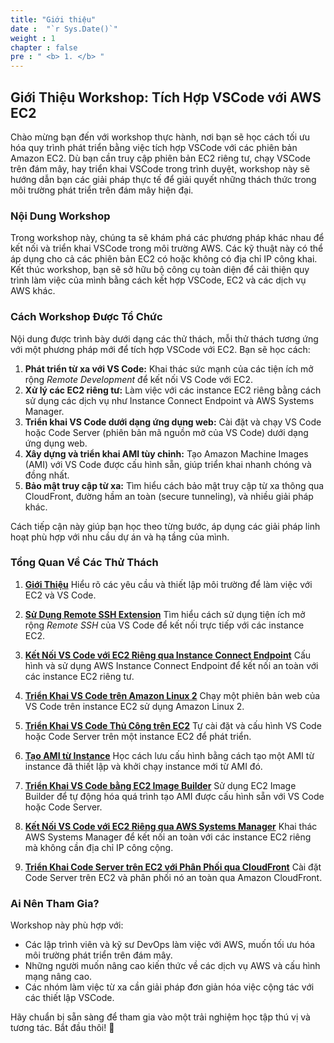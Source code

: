 ```yaml
---
title: "Giới thiệu"
date :  "`r Sys.Date()`" 
weight : 1 
chapter : false
pre : " <b> 1. </b> "
---
```


## Giới Thiệu Workshop: Tích Hợp VSCode với AWS EC2  

Chào mừng bạn đến với workshop thực hành, nơi bạn sẽ học cách tối ưu hóa quy trình phát triển bằng việc tích hợp VSCode với các phiên bản Amazon EC2. Dù bạn cần truy cập phiên bản EC2 riêng tư, chạy VSCode trên đám mây, hay triển khai VSCode trong trình duyệt, workshop này sẽ hướng dẫn bạn các giải pháp thực tế để giải quyết những thách thức trong môi trường phát triển trên đám mây hiện đại.  

### Nội Dung Workshop  
Trong workshop này, chúng ta sẽ khám phá các phương pháp khác nhau để kết nối và triển khai VSCode trong môi trường AWS. Các kỹ thuật này có thể áp dụng cho cả các phiên bản EC2 có hoặc không có địa chỉ IP công khai. Kết thúc workshop, bạn sẽ sở hữu bộ công cụ toàn diện để cải thiện quy trình làm việc của mình bằng cách kết hợp VSCode, EC2 và các dịch vụ AWS khác.  

### Cách Workshop Được Tổ Chức  
Nội dung được trình bày dưới dạng các thử thách, mỗi thử thách tương ứng với một phương pháp mới để tích hợp VSCode với EC2. Bạn sẽ học cách:  
1. **Phát triển từ xa với VS Code:** Khai thác sức mạnh của các tiện ích mở rộng *Remote Development* để kết nối VS Code với EC2.  
2. **Xử lý các EC2 riêng tư:** Làm việc với các instance EC2 riêng bằng cách sử dụng các dịch vụ như Instance Connect Endpoint và AWS Systems Manager.  
3. **Triển khai VS Code dưới dạng ứng dụng web:** Cài đặt và chạy VS Code hoặc Code Server (phiên bản mã nguồn mở của VS Code) dưới dạng ứng dụng web.  
4. **Xây dựng và triển khai AMI tùy chỉnh:** Tạo Amazon Machine Images (AMI) với VS Code được cấu hình sẵn, giúp triển khai nhanh chóng và đồng nhất.  
5. **Bảo mật truy cập từ xa:** Tìm hiểu cách bảo mật truy cập từ xa thông qua CloudFront, đường hầm an toàn (secure tunneling), và nhiều giải pháp khác.  


Cách tiếp cận này giúp bạn học theo từng bước, áp dụng các giải pháp linh hoạt phù hợp với nhu cầu dự án và hạ tầng của mình.  

### Tổng Quan Về Các Thử Thách  

1. **[Giới Thiệu](https://thongnguyendt.github.io/Unlocking-Remote-AWS-Development-Using-VS-Code-with-EC2-An-Alternative-to-Cloud9/1.introduction/)** Hiểu rõ các yêu cầu và thiết lập môi trường để làm việc với EC2 và VS Code.

2. **[Sử Dụng Remote SSH Extension](https://thongnguyendt.github.io/Unlocking-Remote-AWS-Development-Using-VS-Code-with-EC2-An-Alternative-to-Cloud9/2.Remote-SSH)** Tìm hiểu cách sử dụng tiện ích mở rộng *Remote SSH* của VS Code để kết nối trực tiếp với các instance EC2.

3. **[Kết Nối VS Code với EC2 Riêng qua Instance Connect Endpoint](https://thongnguyendt.github.io/Unlocking-Remote-AWS-Development-Using-VS-Code-with-EC2-An-Alternative-to-Cloud9/3.ec2_instance_connect/)** Cấu hình và sử dụng AWS Instance Connect Endpoint để kết nối an toàn với các instance EC2 riêng tư.

4. **[Triển Khai VS Code trên Amazon Linux 2](https://thongnguyendt.github.io/Unlocking-Remote-AWS-Development-Using-VS-Code-with-EC2-An-Alternative-to-Cloud9/4.Hosting-VS-Code-on-EC2-from-Amazon-Linux-2)** Chạy một phiên bản web của VS Code trên instance EC2 sử dụng Amazon Linux 2.

5. **[Triển Khai VS Code Thủ Công trên EC2](https://thongnguyendt.github.io/Unlocking-Remote-AWS-Development-Using-VS-Code-with-EC2-An-Alternative-to-Cloud9/5.manually-deploy-vs-code-on-ec2/)** Tự cài đặt và cấu hình VS Code hoặc Code Server trên một instance EC2 để phát triển.

6. **[Tạo AMI từ Instance](https://thongnguyendt.github.io/Unlocking-Remote-AWS-Development-Using-VS-Code-with-EC2-An-Alternative-to-Cloud9/6.create-ami-from-instance-and-run-instance-from-that-ami/)** Học cách lưu cấu hình bằng cách tạo một AMI từ instance đã thiết lập và khởi chạy instance mới từ AMI đó.

7. **[Triển Khai VS Code bằng EC2 Image Builder](https://thongnguyendt.github.io/Unlocking-Remote-AWS-Development-Using-VS-Code-with-EC2-An-Alternative-to-Cloud9/7.host-vscode-from-ami-from-ec2-image-builder/)** Sử dụng EC2 Image Builder để tự động hóa quá trình tạo AMI được cấu hình sẵn với VS Code hoặc Code Server.

8. **[Kết Nối VS Code với EC2 Riêng qua AWS Systems Manager](https://thongnguyendt.github.io/Unlocking-Remote-AWS-Development-Using-VS-Code-with-EC2-An-Alternative-to-Cloud9/8.ssm-connect/)** Khai thác AWS Systems Manager để kết nối an toàn với các instance EC2 riêng mà không cần địa chỉ IP công cộng.

9. **[Triển Khai Code Server trên EC2 với Phân Phối qua CloudFront](https://thongnguyendt.github.io/Unlocking-Remote-AWS-Development-Using-VS-Code-with-EC2-An-Alternative-to-Cloud9/10.cloudfrontdistribution/)** Cài đặt Code Server trên EC2 và phân phối nó an toàn qua Amazon CloudFront.

### Ai Nên Tham Gia?  
Workshop này phù hợp với:  
- Các lập trình viên và kỹ sư DevOps làm việc với AWS, muốn tối ưu hóa môi trường phát triển trên đám mây.  
- Những người muốn nâng cao kiến thức về các dịch vụ AWS và cấu hình mạng nâng cao.  
- Các nhóm làm việc từ xa cần giải pháp đơn giản hóa việc cộng tác với các thiết lập VSCode.  

Hãy chuẩn bị sẵn sàng để tham gia vào một trải nghiệm học tập thú vị và tương tác. Bắt đầu thôi! 🚀  
